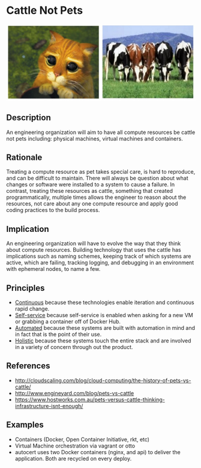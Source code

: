 # Cattle Not Pets
![cattle-not-pets](../../images/cattle-not-pets.jpg)
## Description
An engineering organization will aim to have all compute resources be cattle not pets including: physical machines, virtual machines and containers.
## Rationale
Treating a compute resource as pet takes special care, is hard to reproduce, and can be difficult to maintain.  There will always be question about what changes or software were installed to a system to cause a failure.  In contrast, treating these resources as cattle, something that created programmatically, multiple times allows the engineer to reason about the resources, not care about any one compute resource and apply good coding practices to the build process.
## Implication
An engineering organization will have to evolve the way that they think about compute resources.  Building technology that uses the cattle has implications such as naming schemes, keeping track of which systems are active, which are failing, tracking logging, and debugging in an environment with ephemeral nodes, to name a few.
## Principles
* [Continuous](../design-principles/continuous.md) because these technologies enable iteration and continuous rapid change.
* [Self-service](../design-principles/self-service.md) because self-service is enabled when asking for a new VM or grabbing a container off of Docker Hub.
* [Automated](../design-principles.md) because these systems are built with automation in mind and in fact that is the point of their use.
* [Holistic](../design-principles/holistic.md) because these systems touch the entire stack and are involved in a variety of concern through out the product.
## References
* http://cloudscaling.com/blog/cloud-computing/the-history-of-pets-vs-cattle/
* http://www.engineyard.com/blog/pets-vs-cattle
* https://www.hostworks.com.au/pets-versus-cattle-thinking-infrastructure-isnt-enough/
## Examples
* Containers (Docker, Open Container Initiative, rkt, etc)
* Virtual Machine orchestration via vagrant or otto
* autocert uses two Docker containers (nginx, and api) to deliver the application.  Both are recycled on every deploy.
